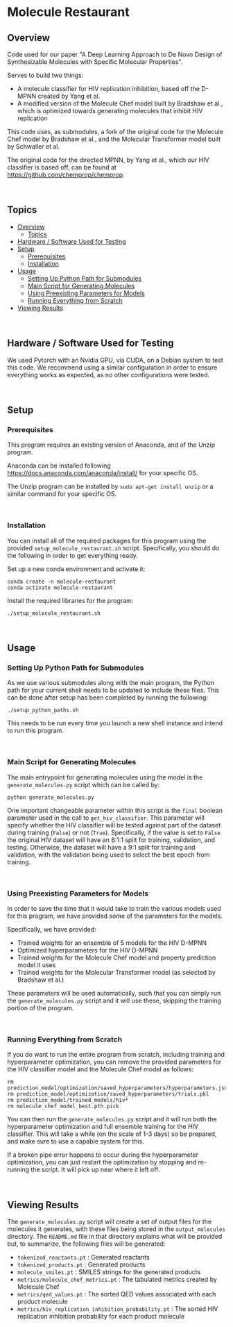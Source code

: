 # Molecule Restaurant

## Overview

Code used for our paper "A Deep Learning Approach to De Novo Design of Synthesizable Molecules with Specific Molecular Properties". 

Serves to build two things: 
- A molecule classifier for HIV replication inhibition, based off the D-MPNN created by Yang et al.
- A modified version of the Molecule Chef model built by Bradshaw et al., which is optimized towards generating molecules that inhibit HIV replication

This code uses, as submodules, a fork of the original code for the Molecule Chef model by Bradshaw et al., and the Molecular Transformer model built by Schwaller et al.

The original code for the directed MPNN, by Yang et al., which our HIV classifier is based off, can be found at https://github.com/chemprop/chemprop.

&nbsp;

## Topics

- [Overview](#Overview)
  * [Topics](#Topics)
- [Hardware / Software Used for Testing](#Hardware-/-Software-Used-for-Testing)
- [Setup](#Setup)
    * [Prerequisites](#Prerequisites)
    * [Installation](#Installation)
- [Usage](#Usage)
    * [Setting Up Python Path for Submodules](#Setting-Up-Python-Path-for-Submodules)
    * [Main Script for Generating Molecules](#Main-Script-for-Generating-Molecules)
    * [Using Preexisting Parameters for Models](#Using-Preexisting-Parameters-for-Models)
    * [Running Everything from Scratch](#Running-Everything-from-Scratch)
- [Viewing Results](#Viewing-Results)

&nbsp;

## Hardware / Software Used for Testing

We used Pytorch with an Nvidia GPU, via CUDA, on a Debian system to test this code. We recommend using a similar configuration in order to ensure everything works as expected, as no other configurations were tested.

&nbsp;

## Setup

### Prerequisites

This program requires an existing version of Anaconda, and of the Unzip program.

Anaconda can be installed following https://docs.anaconda.com/anaconda/install/ for your specific OS.

The Unzip program can be installed by `sudo apt-get install unzip` or a similar command for your specific OS.

&nbsp;

### Installation

You can install all of the required packages for this program using the provided `setup_molecule_restaurant.sh` script. Specifically, you should do the following in order to get everything ready.

Set up a new conda environment and activate it:

```
conda create -n molecule-restaurant
conda activate molecule-restaurant
```

Install the required libraries for the program:

```
./setup_molecule_restaurant.sh
```

&nbsp;

## Usage

### Setting Up Python Path for Submodules

As we use various submodules along with the main program, the Python path for your current shell needs to be updated to include these files. This can be done after setup has been completed by running the following:

```
./setup_python_paths.sh
```

This needs to be run every time you launch a new shell instance and intend to run this program.

&nbsp;

### Main Script for Generating Molecules

The main entrypoint for generating molecules using the model is the `generate_molecules.py` script which can be called by:

```
python generate_molecules.py
```

One important changeable parameter within this script is the `final` boolean parameter used in the call to `get_hiv_classifier`. This parameter will specify whether the HIV classifier will be tested against part of the dataset during training (`False`) or not (`True`). Specifically, if the value is set to `False` the original HIV dataset will have an 8:1:1 split for training, validation, and testing. Otherwise, the dataset will have a 9:1 split for training and validation, with the validation being used to select the best epoch from training.

&nbsp;

### Using Preexisting Parameters for Models

In order to save the time that it would take to train the various models used for this program, we have provided some of the parameters for the models. 

Specifically, we have provided:
  - Trained weights for an ensemble of 5 models for the HIV D-MPNN 
  - Optimized hyperparameters for the HIV D-MPNN
  - Trained weights for the Molecule Chef model and property prediction model it uses
  - Trained weights for the Molecular Transformer model (as selected by Bradshaw et al.)

These parameters will be used automatically, such that you can simply run the `generate_molecules.py` script and it will use these, skipping the training portion of the program.

&nbsp;

### Running Everything from Scratch

If you do want to run the entire program from scratch, including training and hyperparameter optimization, you can remove the provided parameters for the HIV classifier model and the Molecule Chef model as follows:

```
rm prediction_model/optimization/saved_hyperparameters/hyperparameters.json
rm prediction_model/optimization/saved_hyperparameters/trials.pkl
rm prediction_model/trained_models/hiv*
rm molecule_chef_model_best.pth.pick
```

You can then run the `generate_molecules.py` script and it will run both the hyperparameter optimization and full ensemble training for the HIV classifier. This will take a while (on the scale of 1-3 days) so be prepared, and make sure to use a capable system for this.

If a broken pipe error happens to occur during the hyperparameter optimization, you can just restart the optimization by stopping and re-running the script. It will pick up near where it left off.

&nbsp;

## Viewing Results

The `generate_molecules.py` script will create a set of output files for the molecules it generates, with these files being stored in the `output_molecules` directory. The `README.md` file in that directory explains what will be provided but, to summarize, the following files will be generated:

- `tokenized_reactants.pt` : Generated reactants
- `tokenized_products.pt` : Generated products
- `molecule_smiles.pt` : SMILES strings for the generated products
- `metrics/molecule_chef_metrics.pt` : The tabulated metrics created by Molecule Chef
- `metrics/qed_values.pt` : The sorted QED values associated with each product molecule
- `metrics/hiv_replication_inhibition_probability.pt` : The sorted HIV replication inhibition probability for each product molecule
